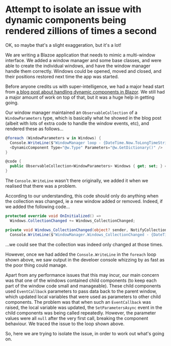 # Attempt to isolate an issue with dynamic components being rendered zillions of times a second

OK, so maybe that's a slight exaggeration, but it's a lot!

We are writing a Blazoe application that needs to mimic a multi-window interface. We added a window manager and some base classes, and were able to create the individual windows, and have the window manager handle them correctly. Windows could be opened, moved and closed, and their positions restored next time the app was started.

Before anyone credits us with super-intelligence, we had a major head start from [a blog post about handling dynamic components in Blazor](https://mariomucalo.com/dynamic-components-in-blazor-with-parameters-and-event-handling/). We still had a major amount of work on top of that, but it was a huge help in getting going.

Our window manager maintained an `ObservableCollection` of a `WindowParameters` type, which is basically what he showed in the blog post (albeit with lots of extra code to handle the window events, etc), and rendered these as follows...

```c#
@foreach (WindowParameters w in Windows) {
  Console.WriteLine($"WindowManager loop - {DateTime.Now.ToLongTimeString()}");
  <DynamicComponent Type="@w.Type" Parameters="@w.GetDictionary()" />
}

@code {
  public ObservableCollection<WindowParameters> Windows { get; set; } = [];
}
```

The `Console.WriteLine` wasn't there originally, we added it when we realised that there was a problem.

According to our understanding, this code should only do anything when the collection was changed, ie a new window added or removed. Indeed, if we added the following code...

```c#
protected override void OnInitialized() =>
  Windows.CollectionChanged += Windows_CollectionChanged;

private void Windows_CollectionChanged(object? sender, NotifyCollectionChangedEventArgs e) =>
  Console.WriteLine($"WindowManager.Windows_CollectionChanged - {DateTime.Now.ToLongTimeString()}");
```

...we could see that the collection was indeed only changed at those times.

However, once we had added the `Console.WriteLine` in the `foreach` loop shown above, we saw output in the develoer console whizzing by as fast as the poor thing could manage.

Apart from any performance issues that this may incur, our main concern was that one of the windows contained child components (to keep each part of the window code small and manageable). These child components used `EventCallback` parameters to pass data back to the parent window, which updated local variables that were used as parameters to other child components. The problem was that when such an `EventCallback` was raised, the local variable was updated, the `SetParametersAsync` event in the child components was being called repeatedly. However, the parameter values were all `null` after the very first call, breaking the component behaviour. We traced the issue to the loop shown above.

So, here we are trying to isolate the issue, in order to work out what's going on.
